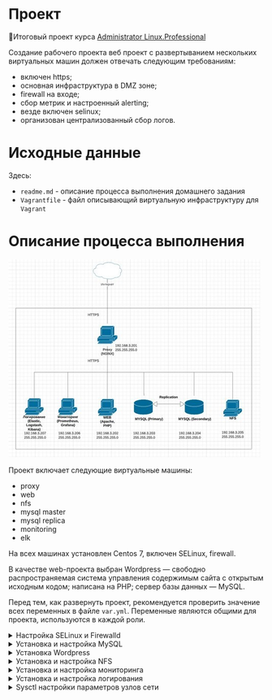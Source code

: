 # **Проект**

🔖Итоговый проект курса [Administrator Linux.Professional](https://otus.ru/lessons/linux-professional/)

Создание рабочего проекта
веб проект с развертыванием нескольких виртуальных машин должен отвечать следующим требованиям:

- включен https;
- основная инфраструктура в DMZ зоне;
- firewall на входе;
- сбор метрик и настроенный alerting;
- везде включен selinux;
- организован централизованный сбор логов.

# **Исходные данные**

Здесь:
- `readme.md` - описание процесса выполнения домашнего задания
- `Vagrantfile` - файл описывающий виртуальную инфраструктуру для `Vagrant`

# **Описание процесса выполнения**

![schema](https://github.com/MsyuLuch/LinuxProfessional/blob/main/project/image/schema3.jpg)

Проект включает следующие виртуальные машины:
- proxy
- web
- nfs
- mysql master
- mysql replica
- monitoring
- elk

На всех машинах установлен Centos 7, включен SELinux, firewall.

В качестве web-проекта выбран Wordpress — свободно распространяемая система управления содержимым сайта с открытым исходным кодом; написана на PHP; сервер базы данных — MySQL.

Перед тем, как развернуть проект, рекомендуется проверить значение всех переменных в файле `var.yml`. Переменные являются общими для проекта, используются в каждой роли.

<details><summary>Настройка SELinux и Firewalld</summary>

***Дополнительные настройки для работы SELinux***

Команды для проверки работы SELinux:
```
Посмотреть состояние работы SELinux (развернуто):
# sestatus

Посмотреть кратко — работает или нет:
# getenforce
```

На веб-сервере разрешаем подключение к базе данных MySQL:
```
- name: setsebool httpd_can_network_connect_db
  shell: setsebool -P httpd_can_network_connect_db 1 
```

***Дополнительные настройки для работы Firewalld***

Общие команды для управления firewalld:
```
Посмотреть состояние:
firewall-cmd --state
systemctl status firewalld

Мягко перечитать правила (применить настройки):
firewall-cmd --reload

Посмотреть созданные правила:
firewall-cmd --list-all
```

На каждой машине, в соответствии с её функциональностью перед началом установки необходимых пакетов, открываем порты или разрешаем работу соответствующих сервисов:
```
- name: Open Firewall for services (WEB)
  firewalld:
    service: "{{ item }}"
    permanent: yes
    state: enabled
  with_items:
    - http
    - https
```
```
- name: Open Firewall for services (MySQL, NFS)
  firewalld:
    service: "{{ item }}"
    permanent: yes
    state: enabled
  with_items:
    - mysql
    - nfs
    - mountd
    - rpc-bind  
```
```
- name: Open Firewall ports (Prometheus)
  block:
    - name: Allow Ports
      firewalld:
        port: "{{ item }}"
        permanent: true
        state: enabled
      loop: [ '9090/tcp', '9093/tcp', '9094/tcp', '9100/tcp', '9094/udp' ]
```
```
- name: Open Firewall ports (Elastic)
  block:
    - name: Allow Ports
      firewalld:
        port: "{{ item }}"
        permanent: true
        state: enabled
      loop: [ '9200/tcp','9300/tcp']
```
```
- name: Open Firewall ports (Kibana)
  block:
    - name: Allow Ports
      firewalld:
        port: "{{ item }}"
        permanent: true
        state: enabled
      loop: [ '5601/tcp']
```

```
- name: Open Firewall for port (Node exporter)
  block:
    - name: Allow Ports
      firewalld:
        port: "{{ item }}"
        permanent: true
        state: enabled
      loop: [ '9100/tcp'] 
```
</details>

<details><summary>Установка и настройка MySQL</summary>

Развернем два сервера баз данных: master и replica. Настроим между ними репликацию, в режиме Primary - Secondary.

Подключаем репозиторий `https://repo.mysql.com/` и устанавливаем MySQL 8.0:
```
- name: Install mysql repo
  yum:
    name: https://dev.mysql.com/get/mysql80-community-release-el7-5.noarch.rpm
    state: present

- name: Import a key from a url
  ansible.builtin.rpm_key:
    state: present
    key: https://repo.mysql.com/RPM-GPG-KEY-mysql-2022

- name: Install mysql server
  yum:
    name:
      - mysql-community-server
      - MySQL-python
    state: present
  notify: Restart mysql
```

Чтобы настроить репликацию меняем id сервера и включаем режим `gtid_mode = ON` (глобальные идентификаторы транзакции).
Конфигурационные файлы обоих серверов соответственно:

master
```
[mysqld]
bind-address = {{ master_server_ip }}

gtid_mode = ON
enforce-gtid-consistency = ON

server-id = 1

log_bin = mysql-bin
log-error=/var/log/mysqld.log

replicate-do-db=wordpress
```

replica
```
[mysqld]
bind-address = {{ replica_server_ip }}

gtid_mode = ON
enforce-gtid-consistency = ON

server-id = 2
```

</details>

<details><summary>Установка Wordpress</summary>

### ***Настройка Proxy***

[Как создать надежный SSL-сертификат для локальной разработки](https://medium.com/nuances-of-programming/%D0%BA%D0%B0%D0%BA-%D1%81%D0%BE%D0%B7%D0%B4%D0%B0%D0%B2%D0%B0%D1%82%D1%8C-%D0%BD%D0%B0%D0%B4%D0%B5%D0%B6%D0%BD%D1%8B%D0%B5-ssl-%D1%81%D0%B5%D1%80%D1%82%D0%B8%D1%84%D0%B8%D0%BA%D0%B0%D1%82%D1%8B-%D0%B4%D0%BB%D1%8F-%D0%BB%D0%BE%D0%BA%D0%B0%D0%BB%D1%8C%D0%BD%D0%BE%D0%B9-%D1%80%D0%B0%D0%B7%D1%80%D0%B0%D0%B1%D0%BE%D1%82%D0%BA%D0%B8-8f73f76df3d4)

Воспользуемся инструкцией и создадим самоподписанный SSL сертификат для настройки HTTPS соединения между Пользователями - Proxy - Web.

Файлы сертификата (`localhost.crt`, `localhost.key`) разместим в директориях NGINX `/etc/nginx/ssl` и Apache `/etc/httpd/ssl` соответственно.
NGINX будет слушать на порту 80 и 443, при необходимости перенаправляя весь трафик на 443 порт (https):
```
server {
        listen 80;
        return 301 https://{{ virtual_domain }}$request_uri;
        }

server {
        listen 443 ssl;

        server_name {{ virtual_domain }};

        # Указываем пути к сертификатам
        ssl_certificate /etc/nginx/ssl/localhost.crt; 
        ssl_certificate_key /etc/nginx/ssl/localhost.key;

        access_log /var/log/nginx/{{ virtual_domain }}_access.log;
        error_log /var/log/nginx/{{ virtual_domain }}_error.log;  

        location / {
                proxy_pass https://{{ web_server_ip }};
                proxy_set_header Host $host;
                proxy_set_header X-Forwarded-Proto https;
                proxy_set_header X-Forwarded-For $proxy_add_x_forwarded_for;
                proxy_set_header X-Real-IP $remote_addr;
                proxy_set_header Upgrade $http_upgrade;
                proxy_set_header X-Forwarded-Port 443;
                proxy_set_header Proxy "";
        }
}    
``` 

### ***Настройка Apache***

Настроим виртуальный хост Apache на работу по протоколу https:
```
<VirtualHost *:80 *:443>
   ServerAdmin webmaster@localhost
   ServerName {{ http_host }}
   DocumentRoot {{ wordpress_directory }}
   ErrorLog /var/log/httpd/{{ http_host }}_error.log
   CustomLog /var/log/httpd/{{ http_host }}_access.log combined

   <Directory {{ wordpress_directory }}>
     Options Indexes FollowSymLinks
     AllowOverride all
     Require all granted
   </Directory>
</VirtualHost>
```

### ***Настройка WordPress***
Скачиваем с официального сайта WordPress последнюю версию проекта, разархивируем файлы в рабочую директорию.
До начала работы проекта, необходимо создать базу данных `Wordpress`.

В конфигурационный файл WordPress `wp-config.php` добавим строки, принудительно переводя проект на работу по https протоколу:
```
if($_SERVER['HTTP_X_FORWARDED_PROTO'] == 'https'){

    $_SERVER['HTTPS'] = 'on';
        $_SERVER['SERVER_PORT'] = 443;
        }

define('WP_HOME','https://{{ virtual_domain }}/');
define('WP_SITEURL','https://{{ virtual_domain }}/');
``` 

</details>

<details><summary>Установка и настройка NFS</summary>

Для хранения резервных копий с сервера баз данных и веб сервера будем использовать NFS сервер.

Установим NFS сервер:
```
# устанавливаем NFS сервер
yum install nfs-utils -y
```

Создадим на сервере две директории, где будем хранить резервные копии веб-сайта и базы данных.
Редактируем конфигурационный файл `/etc/exports`, разрешая монтировать директории:
```
- name: Add exports param
  lineinfile:
    path: /etc/exports
    line: '{{ item }} *(rw,sync,no_root_squash,no_subtree_check,anonuid=1000,anongid=1000)'
  notify: restart nfs-server
  loop:
    - "{{ share_directory_db }}"
    - "{{ share_directory_web }}"
```  

Скрипты резервного копирования будут запускаться по cron и записывать результаты выполнения команды в log файл (дополнительно настраиваем logrotate с нужными параметрами ротации логов):
```
- name: Add backup task in cron
  lineinfile:
    path: /etc/crontab
    line: '*/20  *  *  *  *  root  /opt/backup.sh >> /var/log/my-app/backup.log 2>&1'  
```

Копии базы данных будем снимать с Master сервера. 
Mysqldump будем выполнять со следующими параметрами:
```
- single-transaction - флаг запускает транзакцию перед запуском. Вместо того, чтобы блокировать всю базу данных, это позволит mysqldump прочитать базу данных в текущем состоянии во время транзакции, создавая непротиворечивый дамп данных.
- set-gtid-purged=ON - указывает то, что используется репликация на основе глобальных идентификаторов GTID.
```

Скрипт для создания резервных копий базы данных:
```
#!/bin/bash
echo "===================================================================================================="
date
NOW=$(date +"%Y-%m-%d-%H%M")
BACKUP_DIR="{{ mount_directory_db }}"

DB_USER="root"
DB_PASS="{{ mysql_root_password }}"
DB_NAME="{{ mysql_db }}"
DB_FILE="{{ virtual_domain }}.$NOW.sql"

# Вариант создания резервной копии только одной базы данных, с указанием использования репликации
mysqldump -u$DB_USER -p$DB_PASS --single-transaction --set-gtid-purged=ON --databases $DB_NAME > $BACKUP_DIR/$DB_FILE

# Вариант создания полной резервной копии всех баз данных, с отключением опции репликации
# mysqldump -u$DB_USER -p$DB_PASS --set-gtid-purged=OFF --all-databases --triggers --routines --events > $BACKUP_DIR/$DB_FILE

if [[ $? -gt 0 ]];then
echo "ERROR: Aborted. Copying the database failed."
echo "======================================================================================================"
echo -en '\n'
exit 1
fi

echo "Copy the database successfull."
echo "======================================================================================================"
echo -en '\n'
```
Так как существует репликация и включен режим `GTID = ON` наиболее простой способ восстановить БД - развернуть Master (и Replica) с нуля с параметром `backup_flag = true`, 
описанным в общем файле `var.yml`. 

Копии frontend`а сайта снимаем с веб-сервера.
Создаем архив папки, дополнительно изменяя вложенность папок в архиве (специфика выполнения команды tar)
Скрипт backup:
```
#!/bin/bash
echo "===================================================================================================="
date
NOW=$(date +"%Y-%m-%d-%H%M")
FILE="{{ virtual_domain }}.$NOW.tar"
BACKUP_DIR="{{ mount_directory_web }}"
WWW_DIR="{{ wordpress_directory }}"

WWW_TRANSFORM='s,^{{ wordpress_directory }},wordpress,'

tar -cf $BACKUP_DIR/$FILE --absolute-names --transform $WWW_TRANSFORM $WWW_DIR > /dev/null

if [[ $? -gt 0 ]];then
echo "ERROR: Aborted. Copying the source code failed."
echo "======================================================================================================"
echo -en '\n'
exit 1
fi

echo "Copy the source code successfull."
echo "======================================================================================================"
echo -en '\n'
```

Для восстановления данных из резервной копии написана дополнительная роль `playbook-backup-web.yml`. Роль можно 
запустить с полным восстановлением веб сервера, а можно только частично, восстанавливая лишь содержимое директории, где хранится сайт.
Переменные необходимы для работы роли, хранятся в общем файле `var.yml`. 
```
- name: Restore web site
  hosts: web
  become: true
  vars_files:
    - vars.yml  
  tasks:
      - name: Recursively remove directory
        file:
          path: "{{ wordpress_directory }}"
          state: absent

      - name: Unpack files
        become: true
        unarchive:
          src: "{{ mount_directory_web }}/{{ backup_web_name }}"
          dest: "{{ wordpress_install_directory }}"
          remote_src: yes

      - name: Setting ownership
        become: true      
        file:
          path: "{{ wordpress_directory }}"
          owner: apache
          group: apache
          recurse: true
          mode: '0775' 

```
</details>


<details><summary>Установка и настройка мониторинга</summary>

Prometheus система мониторинга с открытым исходным кодом, он предоставляет десятки разных экспортеров, с помощью которых можно за считанные минуты настроить мониторинг всей инфраструктуры.
Prometheus — это база данных временных рядов.

```
# Prometheus
192.168.3.206:9090
```

В качестве экспортера выбран Node exporter, который установлен на каждом из узлов, которые необходимо мониторить. Prometheus забирает метрики у Node exporter на порту 9100.
Посмотреть метрики в текстовом виде можно:

```
# Node exporter Proxy
192.168.3.201:9100

# Node exporter Web
192.168.3.202:9100
```

Blackbox экспортер для Prometheus позволяет реализовать мониторинг внешних сервисов через HTTP, HTTPS, DNS, TCP, ICMP. 

```
# Blackbox exporter
192.168.3.206:9115
```
 
Grafana - это платформа с открытым исходным кодом для визуализации, мониторинга и анализа данных.
В данном случае она замечательно справляется с визуализацией данных, которые собрал Prometheus.

```
# Grafana
192.168.3.206:3000
```
 
</details>


<details><summary>Установка и настройка логирования</summary>

Инфраструктура ELK включает следующие компоненты:

Elasticsearch (ES) – масштабируемая утилита полнотекстового поиска и аналитики, которая позволяет быстро в режиме реального времени хранить, искать и анализировать большие объемы данных. 
Как правило, ES используется в качестве NoSQL-базы данных для приложений со сложными функциями поиска. Elasticsearch основана на библиотеке Apache Lucene, предназначенной для индексирования и поиска 
информации в любом типе документов. В масштабных Big Data системах несколько копий Elasticsearch объединяются в кластер.

Logstash — средство сбора, преобразования и сохранения в общем хранилище событий из файлов, баз данных, логов и других источников в реальном времени.  Logsatsh позволяет модифицировать полученные данные 
с помощью фильтров: разбить строку на поля, обогатить или их, агрегировать несколько строк, преобразовать их в JSON-документы и пр. Обработанные данные Logsatsh отправляет в системы-потребители. 

Kibana – визуальный инструмент для Elasticsearch, чтобы взаимодействовать с данными, которые хранятся в индексах ES. Веб-интерфейс Kibana позволяет быстро создавать и обмениваться динамическими панелями 
мониторинга, включая таблицы, графики и диаграммы, которые отображают изменения в ES-запросах в реальном времени. Примечательно, что изначально Kibana была ориентирована на работу с Logstash, а не на Elasticsearch. 
Однако, с интеграцией 3-х систем в единую ELK-платформу, Kibana стала работать непосредственно с ES.

FileBeat – агент на серверах для отправки различных типов оперативных данных в Elasticsearch.

FileBeat установлен на каждом узле сети, забирает данные из log файлов `message`, `audit`, `nginx`, `httpd`, `mysql` и отправляет эти данные на сервер логирования `elk:5044`:
```
filebeat.inputs:
- type: log
  enabled: true
  paths:
      - /var/log/httpd/*_access.log
  fields:
    type: httpd_access
  fields_under_root: true
  scan_frequency: 5s

- type: log
  enabled: true
  paths:
      - /var/log/httpd/*_error.log
  fields:
    type: httpd_error
  fields_under_root: true
  scan_frequency: 5s

- type: log
  enabled: true
  paths:
      - /var/log/nginx/*_access.log
  fields:
    type: nginx_access
  fields_under_root: true
  scan_frequency: 5s

- type: log
  enabled: true
  paths:
      - /var/log/nginx/*_error.log
  fields:
    type: nginx_error
  fields_under_root: true
  scan_frequency: 5s

- type: log
  enabled: true
  paths:
      - /var/log/messages
  fields:
    type: syslog
  fields_under_root: true
  scan_frequency: 5s

- type: log
  enabled: true
  paths:
      - /var/log/audit/audit.log
  fields:
    type: audit
  fields_under_root: true
  scan_frequency: 5s

- type: log
  enabled: true
  paths:
      - /var/log/mysqld.log
  fields:
    type: mysql
  fields_under_root: true
  scan_frequency: 5s

output.logstash:
  hosts: ["{{ elk_server_ip }}:5044"]
```

На сервере `elk` на порту 5044 слушает `logstash`, который парсит логи с помощью `grok` фильтра и записывает в базу данных `Elasticsearch`. Разбиваем каждое сообщение лога NGINX, чтобы выделить поля сообщения, 
для создания фильтров в Kibana:
```
filter {
 if [type] == "nginx_access" {
    grok {
        match => { "message" => "%{IPORHOST:remote_ip} - %{DATA:user} \[%{HTTPDATE:access_time}\] \"%{WORD:http_method} %{DATA:url} HTTP/%{NUMBER:http_version}\" %{NUMBER:response_code} %{NUMBER:body_sent_bytes} \"%{DATA:referrer}\" \"%{DATA:agent}\"" }
    }
  }
  date {
        match => [ "timestamp" , "dd/MMM/YYYY:HH:mm:ss Z" ]
  }
}
```

Визуализацию данных можно увидеть в Kibana:
```
192.168.3.207:5601
```

</details>

<details><summary>Sysctl настройки параметров узлов сети</summary>

[Официальная документация](https://www.kernel.org/doc/Documentation/networking/ip-sysctl.txt)

Данными настройками можно увеличить производительность системы, а также снизить последствия DDoS-атак и их эффективность.

Вывести все доступные опции ядра из раздела net:
```
cat /proc/sys/net/ipv4/
```

Как внести изменения в ядро:
```
echo "0" > /proc/sys/net/ipv4/ip_forward
sysctl -w net.ipv4.ip_forward=0
```
 - Из файла,
```
sysctl -p /etc/sysctl.conf
```

Отобразить текущее значение:
```
cat /proc/sys/net/ipv4/ip_forward
sysctl net.ipv4.ip_forward
```
------------------------------
+ net.ipv4.conf.all.accept_redirects = 0
+ net.ipv4.conf.all.secure_redirects = 0
+ net.ipv4.conf.all.send_redirects = 0

Этими тремя параметрами мы запрещаем принимать и отправлять ICMP пакеты перенаправления.

Подробное описание:
`accept_redirects`: - BOOLEAN

Принимать перенаправления.
Функциональное значение по умолчанию: включено, если локальная переадресация отключена.
отключено, если включена локальная переадресация.

`secure_redirects`: - BOOLEAN

Принимать сообщения о перенаправлении ICMP только на шлюзы, перечисленные в
текущем списке шлюзов интерфейса. Даже если они отключены, правила перенаправления RFC1122
все равно применяются.
Переопределено параметром shared_media.
secure_redirects для интерфейса будет включен, если хотя бы один из
`conf/{all,interface}/secure_redirects` установлен в TRUE,
он будет отключен, в противном случае
по умолчанию TRUE

`send_redirects`: - BOOLEAN
Отправлять перенаправления, если router.
send_redirects для интерфейса будет включен, если хотя бы один из
conf/{all,interface}/send_redirects установлен в TRUE,
в противном случае он будет отключен
По умолчанию: TRUE

По умолчанию все эти параметры включены:
```
cat /proc/sys/net/ipv4/conf/all/accept_redirects
1
cat /proc/sys/net/ipv4/conf/all/secure_redirects
1
cat /proc/sys/net/ipv4/conf/all/send_redirects
1
```

Для сервера:
```
sysctl -w net.ipv4.conf.all.accept_redirects=0
sysctl -w net.ipv4.conf.all.secure_redirects=0
sysctl -w net.ipv4.conf.all.send_redirects=0
```

------------------------------

+ net.ipv4.tcp_orphan_retries = 0

Параметр который определяет число неудачных попыток, после которого уничтожается соединение TCP, закрытое на локальной стороне.

Подробное описание:

Целочисленной значение tcp_orphan_retries определяет число неудачных попыток, после которого уничтожается соединение TCP, закрытое на локальной стороне. По умолчанию используется значение 7, соответствующее приблизительно периоду от 50 секунд до 16минут в зависимости от RTO.
По умолчанию:
```
cat /proc/sys/net/ipv4/tcp_orphan_retries
0
```
Рекомендуется уменьшить значение этого параметра, поскольку закрытые соединения могут поглощать достаточно много ресурсов (т.е. оставляем 0):
```
sysctl -w net.ipv4.tcp_orphan_retries=0
```

------------------------------

+ net.ipv4.conf.all.rp_filter = 1

Подробное описание:

Включает/выключает reverse path filter для заданного интерфейса. Смысл этой переменной достаточно прост все, что поступает к нам, проходит проверку на соответствие исходящего адреса с нашей таблицей маршрутизации и такая проверка считается успешной, если принятый пакет предполагает передачу ответа через тот же самый интерфейс. Если вы используете расширенную маршрутизацию тем или иным образом, то вам следует всерьез задуматься о выключении этой переменной, поскольку она может послужить причиной потери пакетов. Например, в случае, когда входящий трафик идет через один маршрутизатор, а исходящий через другой. Так, WEB-сервер, подключенный через один сетевой интерфейс к входному роутеру, а через другой к выходному (в случае, когда включен rp_filter), будет просто терять входящий трафик, поскольку обратный маршрут, в таблице маршрутизации, задан через другой интерфейс. Переменная может иметь два значения 0 (выключено) и 1 (включено). Значение по-умолчанию 0 (выключено). Однако в некоторых дистрибутивах по-умолчанию эта переменная включается в стартовых скриптах на этапе загрузки. Поэтому, если у вас эта переменная включена, а вам надо ее выключить просмотрите стартовые скрипты в каталоге rc.d. Более детальную информацию об этой переменной вы найдете в RFC 1812 — Requirements for IP Version 4 Routers на страницах 46-49 (секция 4.2.2.11), странице 55 (секция 4.3.2.7) и странице 90 (секция 5.3.3.3). Если вы всерьез занимаетесь проблемами маршрутизации, то вам определенно придется изучить этот документ.
По умолчанию он отключен:
```
cat /proc/sys/net/ipv4/conf/all/rp_filter
0
```

Рекомендуется включить в «строгий режим» проверки (значение 2 включает «свободный режим» проверки), причем включить его можно на всех интерфейсах:
```
sysctl -w net.ipv4.conf.all.rp_filter=1
```
Так проверку можно включить на определенном интерфейсе:
```
sysctl -w net.ipv4.conf.eth0.rp_filter=1
```

------------------------------

+ net.ipv4.conf.all.accept_source_route = 0

Запрет маршрутизации от источников.

Подробное описание:

Маршрутизация от источника (source routing) позволяет отправителю
определить путь, по которому пакет должен пройти по сети Internet, чтобы
достигнуть пункта назначения. Это очень удобно для изучения и отладки
работы сети, но нарушитель получает возможность подмены адресов
компьютеров локальной сети. 0 означает, что маршрутизация отключена, 1 -
наоборот.

По умолчанию эта опция отключена:
```
cat /proc/sys/net/ipv4/conf/all/accept_source_route
0
```

Рекомендуемые параметры:
```
sysctl -w net.ipv4.conf.all.accept_source_route=0
sysctl -w net.ipv4.conf.lo.accept_source_route=0
sysctl -w net.ipv4.conf.eth0.accept_source_route=0
sysctl -w net.ipv4.conf.default.accept_source_route=0
```

------------------------------

+ net.ipv4.tcp_rfc1337 = 1

С помощью этой опции мы можем защитить себя от TIME_WAIT атак.
Подробное описание:
Переменная tcp_rfc1337 является реализацией решения проблемы, описываемой в RFC 1337 — TIME-WAIT Assassination Hazards in TCP. Проблема связана с устаревшими дубликатами пакетов, которые могут вносить помехи во вновь устанавливаемые соединения и порождать три различные проблемы. Первая устаревший дубликат пакета с данными может быть ошибочно воспринят в новом соединении, что приведет к передаче неверных данных. Вторая соединение может быть десинхронизировано и уйти в ACK-цикл из-за устаревших дубликатов, которые порождают новые соединения (здесь автор имеет ввиду устаревшие дубликаты SYN-пакетов, прим. перев.). И третья, и последняя проблема устаревшие дубликаты могут проникнуть в недавно созданное соединение и ошибочно уничтожить его. Согласно упомянутому RFC существуют три возможных решения, однако, одно из них решает эту проблему лишь частично,второе требует внесения значительных изменений в протокол TCP. Окончательное решение состоит в том, что RST-пакеты должны просто игнорироваться, пока сокет находится в состоянии TIME_WAIT. Вместе с установкой параметра Maximum Segment Life (MSL максимальное время жизни сегмента) равным 2 мин. такой подход решает все три проблемы, описанные в RFC 1337.
По умолчанию опция отключена:
```
cat /proc/sys/net/ipv4/tcp_rfc1337
0
```

На сервере она точно не помешает:
```
sysctl -w net.ipv4.tcp_rfc1337=1
```

------------------------------

+ net.ipv4.tcp_max_tw_buckets = 720000

Максимальное число сокетов, находящихся в состоянии TIME-WAIT одновременно. При превышении этого порога -- "лишний" сокет разрушается и пишется сообщение в системный журнал. Цель этой переменной -- предотвращение простейших разновидностей DoS-атак.

Целое число. Значение по-умолчанию -- 180000. На первый взгляд может показаться, что это очень много, но на самом деле это не так. Если у вас начинают возникать ошибки, связанные с этим параметром, то попробуйте увеличить его.

Внимание!	
Вам не следует уменьшать значение этой переменной. Вместо этого, если начали поступать сообщения в системный журнал, ее следует увеличить, однако, это может потребовать наращивания памяти в системе.

------------------------------

+ net.ipv4.ip_forward = 0

Данная опция управляет переадресацией пакетов. Если этот параметр выключен, ОС считает себя узлом IP сети и дропает все пакеты, предназначенные не ей. Если параметр включен, то ОС считает себя маршрутизатором и действует в соответствии с RFC1812, в том числе пытается переслать адресованные не ей пакеты в соответствии с таблицей маршрутизации.
По умолчанию переадресация включена:
```
cat /proc/sys/net/ipv4/ip_forward
0
```

Если сервер не является маршрутизатором, то включать эту опцию нет необходимости:
```
sysctl -w net.ipv4.ip_forward=0
```

------------------------------

+ net.ipv4.icmp_echo_ignore_broadcasts = 1

Отключаем ответ на ICMP ECHO запросы, переданные широковещательными пакетами.

По умолчанию включено, т.е. broadcast icmp запросы приходить не будут:
```
cat /proc/sys/net/ipv4/icmp_echo_ignore_broadcasts
1
```

Так и рекомендуется отставить:
```
sysctl -w net.ipv4.icmp_echo_ignore_broadcasts=1
```

------------------------------

+ net.ipv4.icmp_echo_ignore_all = 1

Отключаем ответ на ICMP запросы (сервер не будет пинговаться).
По умолчанию:
```
cat /proc/sys/net/ipv4/icmp_echo_ignore_all
0
```

На ваше усмотрение, можно отключить:
```
sysctl -w net.ipv4.icmp_echo_ignore_all=1
```

------------------------------

+ net.ipv4.tcp_fin_timeout = 10

Время ожидания приема FIN до полного закрытия сокета.

Подробное описание:
Целое число в файле tcp_fin_timeout определяет время сохранения сокета в состоянии FIN-WAIT-2 после его закрытия локальной стороной. Партнер может не закрыть это соединение никогда, поэтому следует закрыть его по своей инициативе по истечении тайм-аута. По умолчанию тайм-аут составляет 60 секунд. В ядрах серии 2.2 обычно использовалось значение 180 секунд и вы можете сохранить это значение, но не следует забывать, что на загруженных WEB-серверах вы рискуете израсходовать много памяти на сохранение полуразорванных мертвых соединений. Сокеты в состоянии FIN-WAIT-2 менее опасны, нежели FIN-WAIT-1, поскольку поглощают не более 1,5 Кбайт памяти, но они могут существовать дольше.

По умолчанию:
```
cat /proc/sys/net/ipv4/tcp_fin_timeout
60
```

Рекомендуется поменять на 10 секунд:
```
sysctl -w net.ipv4.tcp_fin_timeout=10
```

------------------------------

+ net.ipv4.tcp_keepalive_time = 1800

Проверять TCP-соединения, с помощью которой можно убедиться в том что на той стороне легальная машина, так как она сразу ответит.

Подробное описание:
Переменная определяет как часто следует проверять соединение, если оно давно не используется. Значение переменной имеет смысл только для тех сокетов, которые были созданы с флагом SO_KEEPALIVE.

По умолчанию 2 часа:
```
cat /proc/sys/net/ipv4/tcp_keepalive_time
7200
```

Рекомендуется каждую минуту:
```
sysctl -w net.ipv4.tcp_keepalive_time=60
```

------------------------------

+ net.ipv4.tcp_keepalive_intvl = 15

Интервал подачи проб.

Подробное описание:
Целочисленная переменная tcp_keepalive_intvl определяет интервал передачи проб. Произведение tcp_keepalive_probes * tcp_keepalive_intvl определяет время, по истечении которого соединение будет разорвано при отсутствии откликов. По умолчанию установлен интервал 75 секунд, т.е., время разрыва соединения при отсутствии откликов составит приблизительно 11 минут.

По умолчанию:
```
cat /proc/sys/net/ipv4/tcp_keepalive_intvl
75
```

Рекомендуется поставить:
```
sysctl -w net.ipv4.tcp_keepalive_intvl=15
```

------------------------------

+ net.ipv4.tcp_keepalive_probes = 5

Количество проверок перед закрытием соединения.

Подробное описание:
Целочисленная переменная tcp_keepalive_probes задает число передач проб keepalive, после которого соединение считается разорванным. По умолчанию передается 9 проб.
```
cat /proc/sys/net/ipv4/tcp_keepalive_probes
9
```
Рекомендуется поставить:
```
sysctrl -w net.ipv4.tcp_keepalive_probes=5
```

------------------------------

+ net.ipv4.tcp_max_syn_backlog = 4096

Параметр, который определяет максимальное число запоминаемых запросов на соединение, для которых не было получено подтверждения от подключающегося клиента (полуоткрытых соединений).

По умолчанию:
```
cat /proc/sys/net/ipv4/tcp_max_syn_backlog
512
```

Если на сервере возникают перегрузки, можно попытаться увеличить это значение, например до 4096:
```
sysctl -w net.ipv4.tcp_max_syn_backlog=4096
```

------------------------------

+ tcp_syncookies:

По умолчанию данный параметр обычно включен. Если количество SYN пакетов забивает всю очередь, включается механизм Syn cookies.
Как проверить, включен ли он у нас:
```
cat /proc/sys/net/ipv4/tcp_syncookies
1
```
Если выдает 1, то включен, 0 - значит отключен. Для отключения «на лету» достаточно воспользоваться следующей командой:
```
sysctl -w net.ipv4.tcp_syncookies=0
```
Естественно поставив в конце «1» - механизм будет снова включен.

Подробное описание:
Таким образом, как описано выше, мы получаем неплохую защиту от syn флуда и терпим небольшую нагрузку на ЦП.
Но согласно описанию, включать генерацию syncookies на высоконагруженных серверах, для которых этот механизм срабатывает, при большом количестве легальных соединений, не следует. Если в логах есть предупреждения о SYN-флуде, при этом это вполне нормальные соединения, нужно настраивать другие параметры: tcp_max_syn_backlog, tcp_synack_retries, tcp_abort_on_overflow.

------------------------------

+ net.ipv4.tcp_synack_retries = 1

Время удержания «полуоткрытых» соединений.
Подробное описание:
Целочисленное значение (1 байт) tcp_synack_retries определяет число попыток повтора передачи пакетов SYNACK для пассивных соединений TCP. Число попыток не должно превышать 255. Значение 5 соответствует приблизительно 180 секундам на выполнение попыток организации соединения
По умолчанию:
```
cat /proc/sys/net/ipv4/tcp_synack_retries
5
```
Это значение имеет смысл уменьшить, например до 1 (это будет 9 секунд):
```
sysctl -w net.ipv4.tcp_synack_retries=1
```

------------------------------

+ net.ipv4.netfilter.ip_conntrack_max = 16777216

Максимальное количество соединений для работы механизма connection tracking (используется, например, iptables).
По умолчанию:
```
cat /proc/sys/net/ipv4/netfilter/ip_conntrack_max
65536
```
При слишком маленьких значениях ядро начинает отвергать входящие подключения с соответствующей записью в системном логе:
```
sysctl -w net.ipv4.netfilter.ip_conntrack_max=16777216
```

------------------------------

+ net.ipv4.tcp_timestamps = 1

Включает временные метки протокола TCP, которые позволяют управлять работой протокола в условиях высоких нагрузок (с помощью tcp_congestion_control).

Подробное описание:
Разрешает/запрещает использование временных меток (timestamps), в соответствии с RFC 1323. Если коротко, то это расширение TCP используется для расчета Round Trip Measurement (определение времени возврата) лучшим способом, нежели метод Retransmission timeout (RTO). Эта опция должна сохранять обратную совместимость в большинстве случаев, так что лучше оставить ее включенной, особенно если вы работаете в высокоскоростной сети (например LAN или 10mb Интернет). В случае низкоскоростного оединения (скажем модемное) вы прекрасно обойдетесь и без этой опции, и будет даже лучше, если вы ее отключите. Переменная может принимать два значения 0 (выключено) и 1 (включено). Значение по-умолчанию 1 (включено). Более подробную информацию вы найдете в секции 4 документа RFC 1323 — TCP Extensions for High Performance.

По умолчанию метки включены:
```
cat /proc/sys/net/ipv4/tcp_timestamps
1
```

Кстати, лучше отставить его включенным, иначе не будет работать опция tcp_tw_reuse.
```
sysctl -w net.ipv4.tcp_timestamps=1
```

------------------------------

+ net.ipv4.tcp_sack = 1

Разрешаем выборочные подтверждения протокола TCP. Опция необходима для эффективного использования всей доступной пропускной способности некоторых сетей.

Подробное описание:
Разрешает Selective Acknowledgements (SACK Выборочное Подтверждение), детальное описание вы найдете в RFC 2883 — An Extension to Selective Acknowledgement (SACK) Option for TCP и RFC 2883 — An Extension to Selective Acknowledgement (SACK) Option for TCP. Если эта переменная включена (установлена 1), то в TCP-заголовке будет устанавливаться SACK-флаг при передаче SYN-пакета, сообщая тем самым удаленному хосту, что наша система в состоянии обрабатывать SACK, на что удаленный хост может ответить ACK-пакетом с установленным флагом SACK. Этот режим выборочно подтверждает каждый сегмент в TCP-окне. Это особенно полезно на неустойчивых соединениях, поскольку позволяет производить повторную передачу лишь отдельных, не подтвержденных фрагментов, а не всего TCP-окна, как это диктуется более старыми стандартами. Если какой либо сегмент TCP-окна был утерян,то приемная сторона не пришлет на него SACK-подтверждение о приеме. Отправитель, поняв это, повторит передачу потерявшихся сегментов. Избыточные данные сохраняются в TCP-заголовке, 40 байт на сегмент. Подтверждение каждого сегмента это два 32-битных беззнаковых целых числа, таким образом в заголовке может разместиться подтверждение 4-х сегментов. Однако, как правило, совместно с опцией SACK используется опция timestamp, которая занимает 10 байт и поэтому в одном пакете может быть подтверждено не более 3 сегментов. Рекомендуется включать эту опцию, если вы имеете неустойчивые соединения. Однако, если вы соединены 1.5-метровым кабелем с другой машиной, то в таком случае, для достижения наивысшей скорости обмена, следует эту опцию отключить. Обычно эта опция не нужна, но лучше ее включить. Она обеспечивает 100% обратную совместимость, т.е.вы не должны испытывать никаких проблем при соединении с хостами, которые эту опцию не поддерживают. В переменную могут быть записаны два числа 0 (выключено) и 1 (включено). Значение по-умолчанию 1 (включено).

По умолчанию опция включена:
```
cat /proc/sys/net/ipv4/tcp_sack
1
```

Рекомендуется включать эту опцию, если вы имеете неустойчивые соединения. Однако, если вы соединены 1.5-метровым кабелем с другой машиной, то в таком случае, для достижения наивысшей скорости обмена, следует эту опцию отключить:
```
sysctl -w net.ipv4.tcp_sack=1
```

------------------------------

+ net.ipv4.tcp_fastopen = 1

Включите TCP Fast Open (RFC7413), чтобы отправлять и принимать данные в открывающемся пакете SYN.

Поддержка клиента включена флагом 0x1 (включен по умолчанию). Затем клиент должен использовать sendmsg() или sendto() с флагом MSG_FASTOPEN, а не connect() для отправки данных в SYN.
Поддержка сервера включается флагом 0x2 (по умолчанию выключен). Затем либо включите для всех слушателей с другим флагом (0x400), либо включите отдельных слушателей с помощью параметра сокета TCP_FASTOPEN со значением параметра, равным длине невыполненной синхронизации данных.
Значения (битмап) 0x1: (клиент) включает отправку данных в открытии SYN на клиенте. 0x2: (сервер) включает поддержку сервера, т. е. позволяет принимать данные в пакете SYN и передавать их приложению до завершения трехэтапного рукопожатия. 0x4: (клиент) отправляет данные в открывающем SYN независимо от наличия куки и без опции куки. 0x200: (сервер) принимает данные в SYN без какой-либо опции cookie. 0x400: (сервер) разрешить всем слушателям поддерживать Fast Open по умолчанию без явного параметра сокета TCP_FASTOPEN.

По умолчанию: 0x1
Обратите внимание, что дополнительные функции клиента или сервера эффективны только в том случае, если базовая поддержка (0x1 и 0x2) включена соответственно.

------------------------------

+ net.ipv4.tcp_slow_start_after_idle = 1

Размер окна перегрузки в MSS TCP-подключения после того, как оно было бездействующим (сегмент не получен) в течение одного тайм-аута повторной передачи (RTO).

------------------------------

+ net.ipv4.tcp_congestion_control = htcp

Протокол, используемый для управления нагрузкой в сетях TCP. bic и cubic реализации, используемые по умолчанию, содержат баги в большинстве версий ядра RedHat и ее клонов. Рекомендуется использовать htcp.

Подробное описание:
Начиная с версии 2.6.13, Linux поддерживает подключаемые алгоритмы управления перегрузкой. Используемый алгоритм управления перегрузки можно задать, используя sysctl переменную net.ipv4.tcp_congestion_control, которая по умолчанию установлена в cubic or reno, в зависимости от версии ядра.
Для получения списка поддерживаемых алгоритмов, выполните: sysctl net.ipv4.tcp_available_congestion_control
Выбор опций контроля за перегрузкой выбирается при сборке ядра. Ниже представлены некоторые из опций, доступных в 2.6.23 ядрах:
reno: Традиционно используется на большинстве ОС. (default)
cubic: CUBIC-TCP (Внимание: Есть бага в ядре Linux 2.6.18 Используйте в 2.6.19 или выше!)
бик: BIC-TCP
htcp: Гамильтон TCP
Вегас:TCP Вегас
westwood:оптимизирован для сетей с потерями
Для очень длинных и быстрых каналов я предлагаю пробовать cubic или htcp, если использование reno желательно.

По умолчанию:
```
cat /proc/sys/net/ipv4/tcp_congestion_control
cubic
```

Для сервера рекомендуется использовать htcp:
```
sysctl -w net.ipv4.tcp_congestion_control=htcp
```
------------------------------


+ net.ipv4.tcp_no_metrics_save = 1
Данная опция запрещает сохранять результаты изменений TCP соединения в кеше при его закрытии.

По умолчанию опция ничего не запрещает:
```
cat /proc/sys/net/ipv4/tcp_no_metrics_save
0
```
Рекомендуется включить:
```
sysctl -w net.ipv4.tcp_no_metrics_save=1
```

------------------------------

+ net.ipv4.ip_local_port_range = 1024 65535

Опция, которая содержит диапазон локальных портов, доступных для установки исходящих подключений.

Подробное описание:
Содержит два целых числа, которые определяют диапазон локальных портов, которые используются в клиентских соединениях, т.е. для исходящих соединений, которые связывают нашу систему с некоторым узлом сети, где мы выступаем в качестве клиента. Первое число задает нижнюю границу диапазона, второе верхнюю. Значения по-умолчанию зависят от имеющегося объема ОЗУ. Если установлено более чем 128 Мб, то нижняя граница будет 32768, а верхняя 61000. При меньшем объеме ОЗУ нижняя граница будет 1024 а верхняя 4999 или даже меньше. Этот диапазон определяет количество активных соединений, которые могут быть запущены одновременно, с другой системой, которая не поддерживает TCP-расширение timestamp. Диапазона 1024-4999 вполне достаточно для установки до 2000 соединений в секунду с системами, не поддерживающими timestamp. Проще говоря,этого вполне достаточно для большинства применений.

По умолчанию там такой диапазон:
```
cat /proc/sys/net/ipv4/ip_local_port_range
32768 61000
```

Для тяжелых проектов диапазон рекомендуется увеличить:
```
sysctl -w net.ipv4.ip_local_port_range="1024 65535"
```

------------------------------

+ net.ipv4.tcp_window_scaling = 1

Опция позволяет динамически изменять размер окна TCP стека.

Подробное описание:
Разрешает/запрещает масштабирование TCP-окна, как определено в RFC 1323. В этом документе описано как производится масштабирование TCP-окна при передаче по Large Fat Pipes (LFP толстый канал). При передаче TCP-пакетов по толстым каналам возникают существенные потери пропускной способности из-за того, что они не загружены полностью во время ожидания подтверждения о приеме предыдущего TCP-окна. Основная проблема состоит в том, что окно не может иметь размер больше, чем 216 байт (65 Кб). Разрешая масштабирование TCP-окна мы, тем самым, можем увеличить его размер и таким образом уменьшить потери пропускной способности. Переменная может принимать два значения 0 (выключено) и 1 (включено). Значение по-умолчанию 1 (включено). Дополнительную информацию по этой теме вы найдете в RFC 1323 — TCP Extensions for High Performance.

По умолчанию она включена:
```
cat /proc/sys/net/ipv4/tcp_window_scaling
1
```

Рекомендуется так и оставить:
```
sysctl -w net.ipv4.tcp_window_scaling=1
```

------------------------------

+ net.core.somaxconn = 65535

Максимальное число открытых сокетов, ждущих соединения.
По умолчанию:
```
cat /proc/sys/net/core/somaxconn
1024
```

Рекомендуется установить значения в районе 15000-20000:
```
sysctl -w net.core.somaxconn=15000
```

------------------------------

+ net.core.netdev_max_backlog = 1000

Параметр определяет максимальное количество пакетов в очереди на обработку, если интерфейс получает пакеты быстрее, чем ядро может их обработать.

По умолчанию:
```
cat /proc/sys/net/core/netdev_max_backlog
1000
```

Рекомендуется так и оставить:
```
sysctl -w net.core.netdev_max_backlog=1000
```

------------------------------

+ fs.file-max = 64000

устанавливает максимальное количество файловых дескрипторов, которые будет выделять ядро Linux. 

------------------------------

+ net.ipv4.tcp_mem = 50576 64768 98152

Векторная (минимум, режим нагрузки, максимум) переменная которая cодержит общие настройки потребления памяти для протокола TCP.

Подробное описание:
Векторная (минимум, режим нагрузки, максимум) переменная в файле tcp_mem cодержит общие настройки потребления памяти для протокола TCP. Эта переменная измеряется в страницах (обычно 4Кб), а не байтах.
Минимум: пока общий размер памяти для структур протокола TCP менее этого количества страниц, операционная система ничего не делает.
Режим нагрузки: как только количество страниц памяти, выделенное для работы протокола TCP, достигает этого значения, активируется режим работы под нагрузкой, при котором операционная система старается ограничивать выделение памяти. Этот режим сохраняется до тех пор, пока потребление памяти опять не достигнет минимального уровня.
Максимум: максимальное количество страниц памяти, разрешенное для всех TCP сокетов.

По умолчанию:
```
cat /proc/sys/net/ipv4/tcp_mem
96552 128739 193104
```
Можно поставить эти же значения. увеличивать имеет смысл в случае увеличения нагрузки.

------------------------------

+ net.ipv4.tcp_rmem = 4096 87380 16777216
Векторная (минимум, режим нагрузки, максимум) переменная которая cодержит 3 целых числа, определяющих размер приемного буфера сокетов TCP.

Подробное описание:
Векторная (минимум, по умолчанию, максимум) переменная в файле tcp_rmem содержит 3 целых числа, определяющих размер приемного буфера сокетов TCP.
Минимум: каждый сокет TCP имеет право использовать эту память по факту своего создания. Возможность использования такого буфера гарантируется даже при достижении порога ограничения (moderate memory pressure). Размер минимального буфера по умолчанию составляет 8 Кбайт (8192).
Значение по умолчанию: количество памяти, допустимое для буфера передачи сокета TCP по умолчанию. Это значение применяется взамен параметра /proc/sys/net/core/rmem_default, используемого другими протоколами. Значение используемого по умолчанию буфера обычно (по умолчанию) составляет 87830 байт. Это определяет размер окна 65535 с заданным по умолчанию значением tcp_adv_win_scale и tcp_app_win = 0, несколько меньший, нежели определяет принятое по умолчанию значение tcp_app_win.
Максимум: максимальный размер буфера, который может быть автоматически выделен для приема сокету TCP. Это значение не отменяет максимума, заданного в файле /proc/sys/net/core/rmem_max. При «статическом» выделении памяти с помощью SO_RCVBUF этот параметр не имеет значения.

По умолчанию:
```
cat /proc/sys/net/ipv4/tcp_rmem
4096 87380 4119648
```
Можно поставить эти же значения.увеличивать имеет смысл в случае увеличения нагрузки. В одном из источнике рекомендовали следующие значения:
```
sysctl -w net.ipv4.tcp_rmem="4096 87380 16777216"
```

------------------------------

+ net.ipv4.tcp_wmem = 4096 65536 16777216

Векторная (минимум, режим нагрузки, максимум) переменная которая cодержит 3 целых числа, минимальное, принятое по умолчанию и максимальное количество памяти, резервируемой для буферов передачи сокета TCP.

Подробное описание:
Векторная переменная в файле tcp_wmem содержит 3 целочисленных значения, определяющих минимальное, принятое по умолчанию и максимальное количество памяти, резервируемой для буферов передачи сокета TCP.
Минимум: каждый сокет TCP имеет право использовать эту память по факту своего создания. Размер минимального буфера по умолчанию составляет 4 Кбайт (4096)
Значение по умолчанию: количество памяти, допустимое для буфера передачи сокета TCP по умолчанию. Это значение применяется взамен параметра /proc/sys/net/core/wmem_default, используемого другими протоколами и обычно меньше, чем /proc/sys/net/core/wmem_default. Размер принятого по умолчанию буфера обычно (по умолчанию) составляет 16 Кбайт (16384)
Максимум: максимальное количество памяти, которое может быть автоматически выделено для буфера передачи сокета TCP. Это значение не отменяет максимум, заданный в файле /proc/sys/net/core/wmem_max. При «статическом» выделении памяти с помощью SO_SNDBUF этот параметр не имеет значения.

По умолчанию:
```
cat /proc/sys/net/ipv4/tcp_wmem
4096 16384 4119648
```
Можно оставить эти же значения. Увеличивать их имеет смысл в случае увеличения нагрузки. В одном из источнике рекомендовали следующие значения:
```
sysctl -w net.ipv4.tcp_wmem="4096 65536 16777216"
```

</details>